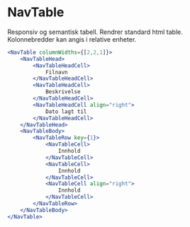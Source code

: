 # NavTable

Responsiv og semantisk tabell. Rendrer standard html table. Kolonnebredder kan angis i relative enheter.  

```jsx harmony
<NavTable columnWidths={[2,2,1]}>
    <NavTableHead>
        <NavTableHeadCell>
            Filnavn
        </NavTableHeadCell>
        <NavTableHeadCell>
            Beskrivelse
        </NavTableHeadCell>
        <NavTableHeadCell align="right">
            Dato lagt til
        </NavTableHeadCell>
    </NavTableHead>
    <NavTableBody>
        <NavTableRow key={1}>
            <NavTableCell>
                Innhold
            </NavTableCell>
            <NavTableCell>
                Innhold
            </NavTableCell>
            <NavTableCell align="right">
                Innhold
            </NavTableCell>
        </NavTableRow>
    </NavTableBody>
</NavTable>
```